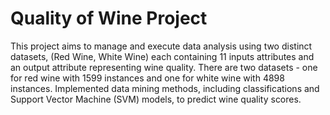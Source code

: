 # Quality of Wine Project

This project aims to manage and execute data analysis using two distinct datasets, (Red Wine, White Wine) each 
containing 11 inputs attributes and an output attribute representing wine quality. 
There are two datasets - one for red wine with 1599 instances and one for white wine with 4898 instances.
Implemented data mining methods, including classifications and Support Vector Machine (SVM) models, to predict wine quality scores.
